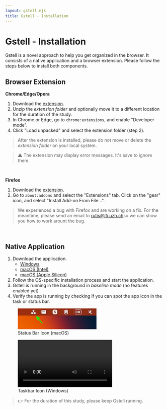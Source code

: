 ```yaml
---
layout: gstell.njk
title: Gstell - Installation
---
```


# Gstell - Installation
Gstell is a novel approach to help you get organized in the browser. It consists of a native application and a browser extension. Please follow the steps below to install both components.

##  Browser Extension

**Chrome/Edge/Opera**
1. Download the [extension](/public/assets/gstell-browser-extension-chromium-4.0.3.zip).
2. Unzip the *extension folder* and optionally move it to a different location for the duration of the study.
3. In Chrome or Edge, go to `chrome:extensions`, and enable "Developer mode".
4. Click "Load unpacked" and select the extension folder (step 2).

> After the extension is installed, please do not move or delete the *extension folder* on your local system.

> ⚠️ The extension may display error messages. It's save to ignore them.

<br>

**Firefox**
1. Download the [extension](/public/assets/gstell-browser-extension-firefox-4.0.3.xpi).
2. Go to `about:addons` and select the "Extensions" tab. Click on the "gear" icon, and select "Install Add-on From File...".

> We experienced a bug with Firefox and are working on a fix. For the meantime, please send an email to [rutis@ifi.uzh.ch](mailto:rutis@ifi.uzh.ch)so we can show you how to work arount the bug.

<br>

## Native Application
1. Download the application.
   - [Windows](https://context-electron-updater.vercel.app/download/exe)
   - [macOS (Intel)](https://context-electron-updater.vercel.app/download/dmg)
   - [macOS (Apple Silicon)](https://context-electron-updater.vercel.app/download/dmg_arm64)
2. Follow the OS-specific installation process and start the application.
3. Gstell is running in the background in *baseline mode* (no features enabled yet)
4. Verify the app is running by checking if you can spot the app icon in the task or status bar. <br>

<figure>
  <img src="/public/img/status-bar-icon.png" alt="Status Bar Icon" style="width:auto">
  <figcaption>Status Bar Icon (macOS)</figcaption>
</figure>
<figure>
  <video src="/public/img/taskbar-icon.mp4" type="video/mp4" alt="Taskbar" style="width:auto" autoplay loop></video>
  <figcaption>Taskbar Icon (Windows)</figcaption>
</figure>  

> 👉 For the duration of this study, please keep Gstell running.

<br><br><br>

<!-- <figure>
  <img src="/public/img/extension-warnings.png" alt="Chrome Extension Warnings" style="width:auto">
  <figcaption>Warning and error messages of the Google Chrome "Gstell" extension. It's save to ignore them.</figcaption>
</figure>
<br><br><br>
 -->
